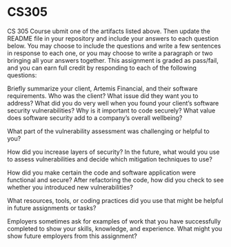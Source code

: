 # CS305
CS 305 Course
ubmit one of the artifacts listed above. Then update the README file in your repository and include your answers to each question below. You may choose to include the questions and write a few sentences in response to each one, or you may choose to write a paragraph or two bringing all your answers together. This assignment is graded as pass/fail, and you can earn full credit by responding to each of the following questions:

Briefly summarize your client, Artemis Financial, and their software requirements. Who was the client? What issue did they want you to address?
What did you do very well when you found your client’s software security vulnerabilities? Why is it important to code securely? What value does software security add to a company’s overall wellbeing?

What part of the vulnerability assessment was challenging or helpful to you?

How did you increase layers of security? In the future, what would you use to assess vulnerabilities and decide which mitigation techniques to use?

How did you make certain the code and software application were functional and secure? After refactoring the code, how did you check to see whether you introduced new vulnerabilities?

What resources, tools, or coding practices did you use that might be helpful in future assignments or tasks?

Employers sometimes ask for examples of work that you have successfully completed to show your skills, knowledge, and experience. What might you show future employers from this assignment?
